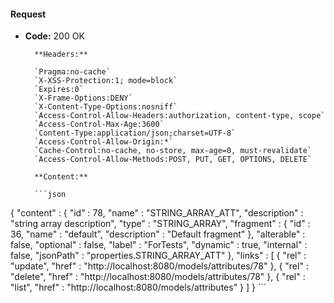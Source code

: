#### Request

* **Code:** 200 OK

        **Headers:**

        `Pragma:no-cache`
        `X-XSS-Protection:1; mode=block`
        `Expires:0`
        `X-Frame-Options:DENY`
        `X-Content-Type-Options:nosniff`
        `Access-Control-Allow-Headers:authorization, content-type, scope`
        `Access-Control-Max-Age:3600`
        `Content-Type:application/json;charset=UTF-8`
        `Access-Control-Allow-Origin:*`
        `Cache-Control:no-cache, no-store, max-age=0, must-revalidate`
        `Access-Control-Allow-Methods:POST, PUT, GET, OPTIONS, DELETE`

        **Content:**

        ```json
    
{
  "content" : {
    "id" : 78,
    "name" : "STRING_ARRAY_ATT",
    "description" : "string array description",
    "type" : "STRING_ARRAY",
    "fragment" : {
      "id" : 36,
      "name" : "default",
      "description" : "Default fragment"
    },
    "alterable" : false,
    "optional" : false,
    "label" : "ForTests",
    "dynamic" : true,
    "internal" : false,
    "jsonPath" : "properties.STRING_ARRAY_ATT"
  },
  "links" : [ {
    "rel" : "update",
    "href" : "http://localhost:8080/models/attributes/78"
  }, {
    "rel" : "delete",
    "href" : "http://localhost:8080/models/attributes/78"
  }, {
    "rel" : "list",
    "href" : "http://localhost:8080/models/attributes"
  } ]
}
        ```
